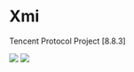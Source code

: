 # Xmi
Tencent Protocol Project [8.8.3]

![](https://img.shields.io/badge/Java-1.8.0-green.svg)
![](https://img.shields.io/badge/Kotlin-1.5.0-green.svg)
